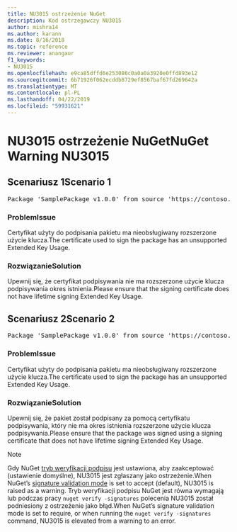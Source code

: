 ```yaml
---
title: NU3015 ostrzeżenie NuGet
description: Kod ostrzegawczy NU3015
author: mishra14
ms.author: karann
ms.date: 8/16/2018
ms.topic: reference
ms.reviewer: anangaur
f1_keywords:
- NU3015
ms.openlocfilehash: e9ca85dffd6e253086c0a0a0a3920e0ffd893e12
ms.sourcegitcommit: 6b71926f062ecddb8729ef8567baf67fd269642a
ms.translationtype: MT
ms.contentlocale: pl-PL
ms.lasthandoff: 04/22/2019
ms.locfileid: "59931621"
---
```

# <a name="nuget-warning-nu3015"></a><span data-ttu-id="b6c88-103">NU3015 ostrzeżenie NuGet</span><span class="sxs-lookup"><span data-stu-id="b6c88-103">NuGet Warning NU3015</span></span>

## <a name="scenario-1"></a><span data-ttu-id="b6c88-104">Scenariusz 1</span><span class="sxs-lookup"><span data-stu-id="b6c88-104">Scenario 1</span></span>

<pre>Package 'SamplePackage v1.0.0' from source 'https://contoso.com/index.json': The lifetime signing EKU in the primary signature's certificate is not supported.</pre>

### <a name="issue"></a><span data-ttu-id="b6c88-105">Problem</span><span class="sxs-lookup"><span data-stu-id="b6c88-105">Issue</span></span>

<span data-ttu-id="b6c88-106">Certyfikat użyty do podpisania pakietu ma nieobsługiwany rozszerzone użycie klucza.</span><span class="sxs-lookup"><span data-stu-id="b6c88-106">The certificate used to sign the package has an unsupported Extended Key Usage.</span></span>


### <a name="solution"></a><span data-ttu-id="b6c88-107">Rozwiązanie</span><span class="sxs-lookup"><span data-stu-id="b6c88-107">Solution</span></span>

<span data-ttu-id="b6c88-108">Upewnij się, że certyfikat podpisywania nie ma rozszerzone użycie klucza podpisywania okres istnienia.</span><span class="sxs-lookup"><span data-stu-id="b6c88-108">Please ensure that the signing certificate does not have lifetime signing Extended Key Usage.</span></span>



## <a name="scenario-2"></a><span data-ttu-id="b6c88-109">Scenariusz 2</span><span class="sxs-lookup"><span data-stu-id="b6c88-109">Scenario 2</span></span>

<pre>Package 'SamplePackage v1.0.0' from source 'https://contoso.com/index.json': The lifetime signing EKU in the signing certificate is not supported.</pre>

### <a name="issue"></a><span data-ttu-id="b6c88-110">Problem</span><span class="sxs-lookup"><span data-stu-id="b6c88-110">Issue</span></span>

<span data-ttu-id="b6c88-111">Certyfikat użyty do podpisania pakietu ma nieobsługiwany rozszerzone użycie klucza.</span><span class="sxs-lookup"><span data-stu-id="b6c88-111">The certificate used to sign the package has an unsupported Extended Key Usage.</span></span>


### <a name="solution"></a><span data-ttu-id="b6c88-112">Rozwiązanie</span><span class="sxs-lookup"><span data-stu-id="b6c88-112">Solution</span></span>

<span data-ttu-id="b6c88-113">Upewnij się, że pakiet został podpisany za pomocą certyfikatu podpisywania, który nie ma okres istnienia rozszerzone użycie klucza podpisywania.</span><span class="sxs-lookup"><span data-stu-id="b6c88-113">Please ensure that the package was signed using a signing certificate that does not have lifetime signing Extended Key Usage.</span></span>


> [!Note]
> <span data-ttu-id="b6c88-114">Gdy NuGet [tryb weryfikacji podpisu](https://docs.microsoft.com/en-us/nuget/consume-packages/installing-signed-packages#configure-package-signature-requirements) jest ustawiona, aby zaakceptować (ustawienie domyślne), NU3015 jest zgłaszany jako ostrzeżenie.</span><span class="sxs-lookup"><span data-stu-id="b6c88-114">When NuGet’s [signature validation mode](https://docs.microsoft.com/en-us/nuget/consume-packages/installing-signed-packages#configure-package-signature-requirements) is set to accept (default), NU3015 is raised as a warning.</span></span> <span data-ttu-id="b6c88-115">Tryb weryfikacji podpisu NuGet jest równa wymagają lub podczas pracy `nuget verify -signatures` polecenia NU3015 został podniesiony z ostrzeżenie jako błąd.</span><span class="sxs-lookup"><span data-stu-id="b6c88-115">When NuGet’s signature validation mode is set to require, or when running the `nuget verify -signatures` command, NU3015 is elevated from a warning to an error.</span></span> 